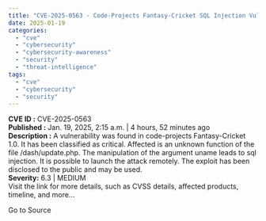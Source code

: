 ```yaml
---
title: "CVE-2025-0563 - Code-Projects Fantasy-Cricket SQL Injection Vulnerability"
date: 2025-01-19
categories: 
  - "cve"
  - "cybersecurity"
  - "cybersecurity-awareness"
  - "security"
  - "threat-intelligence"
tags: 
  - "cve"
  - "cybersecurity"
  - "security"
---
```


**CVE ID :** CVE-2025-0563  
**Published :** Jan. 19, 2025, 2:15 a.m. | 4 hours, 52 minutes ago  
**Description :** A vulnerability was found in code-projects Fantasy-Cricket 1.0. It has been classified as critical. Affected is an unknown function of the file /dash/update.php. The manipulation of the argument uname leads to sql injection. It is possible to launch the attack remotely. The exploit has been disclosed to the public and may be used.  
**Severity:** 6.3 | MEDIUM  
Visit the link for more details, such as CVSS details, affected products, timeline, and more...

Go to Source
